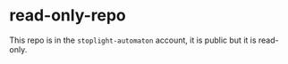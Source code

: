 # read-only-repo

This repo is in the `stoplight-automaton` account, it is public but it is read-only.
